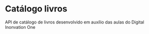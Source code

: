 # Catálogo livros

API de catálogo de livros desenvolvido em auxílio das aulas do Digital Inonvation One